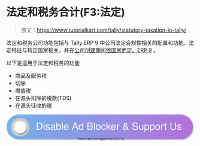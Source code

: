 # 法定和税务合计(F3:法定)

> 原文：<https://www.tutorialkart.com/tally/statutory-taxation-in-tally/>

法定和税务公司功能包括与 Tally ERP 9 中公司法定合规性相关的配置和功能。法定特征与特定国家相关，并在[公司创建期间依国家而定。ERP 9](https://www.tutorialkart.com/tally/how-to-create-company-in-tally/) 。

以下是适用于法定和税务的功能

*   商品及服务税
*   切除
*   增值税
*   在源头扣除的税款(TDS)
*   在源头征收的税

[![](img/925da31b32d6bc3827932f6c8afb11bb.png)](https://www.tutorialkart.com/)